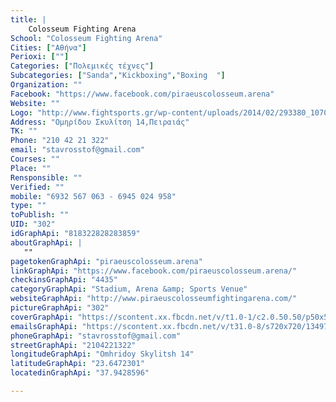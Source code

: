 ```yaml
---
title: |
    Colosseum Fighting Arena
School: "Colosseum Fighting Arena"
Cities: ["Αθήνα"]
Perioxi: [""]
Categories: ["Πολεμικές τέχνες"]
Subcategories: ["Sanda","Kickboxing","Boxing  "]
Organization: ""
Facebook: "https://www.facebook.com/piraeuscolosseum.arena"
Website: ""
Logo: "http://www.fightsports.gr/wp-content/uploads/2014/02/293380_107045552735688_594066346_n.jpg"
Address: "Ομηρίδου Σκυλίτση 14,Πειραιάς"
TK: ""
Phone: "210 42 21 322"
email: "stavrosstof@gmail.com"
Courses: ""
Place: ""
Rensponsible: ""
Verified: ""
mobile: "6932 567 063 - 6945 024 958"
type: ""
toPublish: ""
UID: "302"
idGraphApi: "818322828283859"
aboutGraphApi: | 
   ""
pagetokenGraphApi: "piraeuscolosseum.arena"
linkGraphApi: "https://www.facebook.com/piraeuscolosseum.arena/"
checkinsGraphApi: "4435"
categoryGraphApi: "Stadium, Arena &amp; Sports Venue"
websiteGraphApi: "http://www.piraeuscolosseumfightingarena.com/"
pictureGraphApi: "302"
coverGraphApi: "https://scontent.xx.fbcdn.net/v/t1.0-1/c2.0.50.50/p50x50/11813296_818322938283848_8363192485664300892_n.jpg?oh=0f64c567c1892c80bc58f4db54024540&amp;oe=5B052DD6"
emailsGraphApi: "https://scontent.xx.fbcdn.net/v/t31.0-8/s720x720/13497781_1003805663068907_6254138895941796713_o.jpg?oh=bbe99c19acdc79e754ff0cec31e38363&amp;oe=5B0AB577"
phoneGraphApi: "stavrosstof@gmail.com"
streetGraphApi: "2104221322"
longitudeGraphApi: "Omhridoy Skylitsh 14"
latitudeGraphApi: "23.6472301"
locatedinGraphApi: "37.9428596"

---
```




